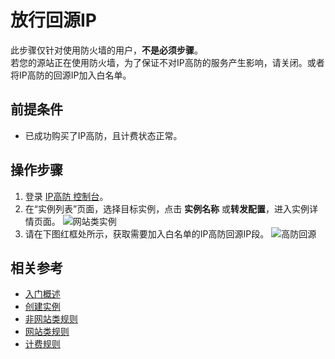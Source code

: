# 放行回源IP

此步骤仅针对使用防火墙的用户，**不是必须步骤**。
<Br/>若您的源站正在使用防火墙，为了保证不对IP高防的服务产生影响，请关闭。或者将IP高防的回源IP加入白名单。

## 前提条件
- 已成功购买了IP高防，且计费状态正常。

## 操作步骤
1. 登录 [IP高防 控制台](https://ip-anti-console.jdcloud.com/instancelist)。
2. 在“实例列表”页面，选择目标实例，点击 **实例名称** 或**转发配置**，进入实例详情页面。
![网站类实例](https://github.com/jdcloudcom/cn/blob/edit/image/Advanced%20Anti-DDoS/web-rule%2001.png)
3. 请在下图红框处所示，获取需要加入白名单的IP高防回源IP段。
![高防回源](https://github.com/jdcloudcom/cn/blob/edit/image/Advanced%20Anti-DDoS/instance03.png)
## 相关参考

- [入门概述](Overview.md)
- [创建实例](Create-Instance.md)
- [非网站类规则](Non-Web-Service-Forwarding-Rule.md)
- [网站类规则](Web-Service-Forwarding-Rule.md)
- [计费规则](../Pricing/Billing-Rules.md)
